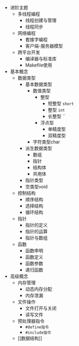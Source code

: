 - 进阶主题
	- 多线程编程
		- 线程创建与管理
		- 线程同步
	- 网络编程
		- 套接字编程
		- 客户端-服务器模型
	- 跨平台开发
		- 编译器与标准库
		- Makefile使用
- 基本概念
	- 数据类型
		- 基本数据类型
			- 数值类型
				- 整型
					- 短整型 `short`
					- 整型 `int`
					- 长整型 ``
				- 浮点型
					- 单精度型
					- 双精度型
			- 字符类型char
		- 派生数据类型
			- 数组
			- 指针
			- 结构体
			- 共用体
		- 指针类型
		- 空类型void
	- 控制结构
		- 顺序结构
		- 选择结构
		- 循环结构
	- 指针
		- 指针的定义
		- 指针的运算
		- 指针与数组
	- 函数
		- 函数申明
		- 函数定义
		- 函数参数
		- 递归函数
- 高级概念
	- 内存管理
		- 动态内存分配
		- 内存泄漏
	- 文件操作
		- 文件打开与关闭
		- 读写文件
	- 预处理器指令
		- `#define指令`
		- `#include指令`
	- [[数据结构]]